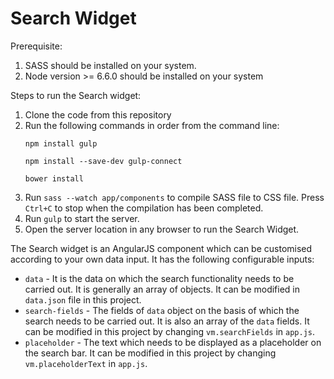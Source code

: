 # Search Widget

Prerequisite:
1. SASS should be installed on your system.
2. Node version >= 6.6.0 should be installed on your system

Steps to run the Search widget:
1. Clone the code from this repository
2. Run the following commands in order from the command line:
    ```
    npm install gulp
    ```
    ```
    npm install --save-dev gulp-connect
    ```
    ```
    bower install
    ```
3. Run `sass --watch app/components` to compile SASS file to CSS file. Press `Ctrl+C` to stop when the compilation has been completed.
4. Run `gulp` to start the server.
5. Open the server location in any browser to run the Search Widget.

The Search widget is an AngularJS component which can be customised according to your own data input. It has the following configurable inputs:
- `data` - It is the data on which the search functionality needs to be carried out. It is generally an array of objects. It can be modified in `data.json` file in this project.
- `search-fields` - The fields of `data` object on the basis of which the search needs to be carried out. It is also an array of the `data` fields. It can be modified in this project by changing `vm.searchFields` in `app.js`. 
- `placeholder` - The text which needs to be displayed as a placeholder on the search bar. It can be modified in this project by changing `vm.placeholderText` in `app.js`.
